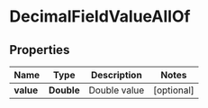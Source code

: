 

# DecimalFieldValueAllOf


## Properties

| Name | Type | Description | Notes |
|------------ | ------------- | ------------- | -------------|
|**value** | **Double** | Double value |  [optional] |



